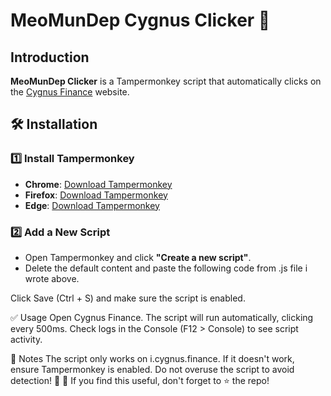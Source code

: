 # MeoMunDep Cygnus Clicker 🚀

## Introduction  
**MeoMunDep Clicker** is a Tampermonkey script that automatically clicks on the [Cygnus Finance](https://i.cygnus.finance/) website.  

## 🛠 Installation  
### 1️⃣ Install Tampermonkey  
- **Chrome**: [Download Tampermonkey](https://chrome.google.com/webstore/detail/tampermonkey/dhdgffkkebhmkfjojejmpbldmpobfkfo)  
- **Firefox**: [Download Tampermonkey](https://addons.mozilla.org/en-US/firefox/addon/tampermonkey/)  
- **Edge**: [Download Tampermonkey](https://microsoftedge.microsoft.com/addons/detail/tampermonkey/)  

### 2️⃣ Add a New Script  
- Open Tampermonkey and click **"Create a new script"**.  
- Delete the default content and paste the following code from .js file i wrote above.

Click Save (Ctrl + S) and make sure the script is enabled.

✅ Usage
Open Cygnus Finance.
The script will run automatically, clicking every 500ms.
Check logs in the Console (F12 > Console) to see script activity.

📌 Notes
The script only works on i.cygnus.finance.
If it doesn't work, ensure Tampermonkey is enabled.
Do not overuse the script to avoid detection! 🚀
📢 If you find this useful, don't forget to ⭐ the repo!


